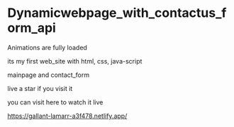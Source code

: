 # Dynamicwebpage_with_contactus_form_api
Animations are fully loaded 


its my first web_site 
with html, 
css,
java-script


mainpage and contact_form

live a star if you visit it

you can visit here to watch it live

https://gallant-lamarr-a3f478.netlify.app/
